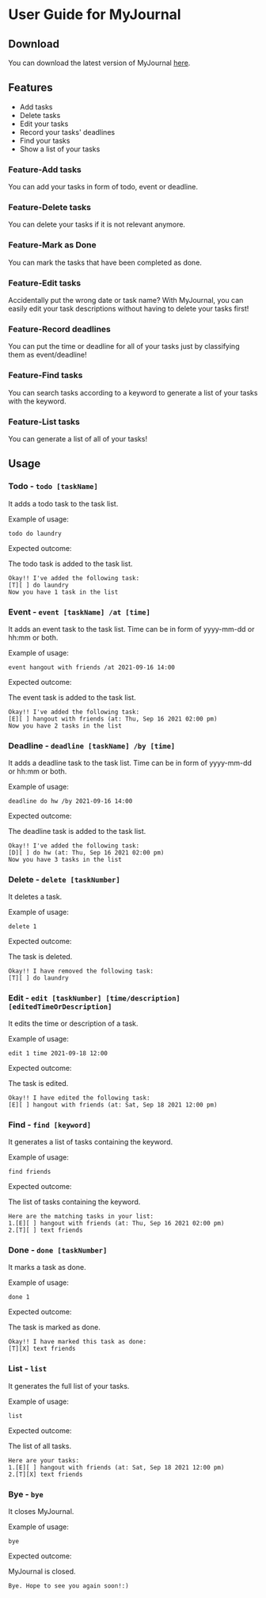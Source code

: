 # User Guide for MyJournal

## Download

You can download the latest version of MyJournal 
[here](https://github.com/felissaf/ip/releases/download/A-Release/myjournal-1.0-SNAPSHOT.jar).

## Features 
* Add tasks
* Delete tasks
* Edit your tasks
* Record your tasks' deadlines
* Find your tasks
* Show a list of your tasks

### Feature-Add tasks

You can add your tasks in form of todo, event or deadline.

### Feature-Delete tasks

You can delete your tasks if it is not relevant anymore.

### Feature-Mark as Done

You can mark the tasks that have been completed as done.

### Feature-Edit tasks

Accidentally put the wrong date or task name? With MyJournal, 
you can easily edit your task descriptions without having to delete your tasks first! 

### Feature-Record deadlines

You can put the time or deadline for all of your tasks just by classifying them as event/deadline!

### Feature-Find tasks

You can search tasks according to a keyword to generate a list of your tasks with the keyword.

### Feature-List tasks

You can generate a list of all of your tasks!

## Usage

### Todo - `todo [taskName]`

It adds a todo task to the task list.

Example of usage: 

`todo do laundry`

Expected outcome:

The todo task is added to the task list.

```
Okay!! I've added the following task:
[T][ ] do laundry
Now you have 1 task in the list
```

### Event - `event [taskName] /at [time]`

It adds an event task to the task list. Time can be in form of yyyy-mm-dd or hh:mm or both.

Example of usage:

`event hangout with friends /at 2021-09-16 14:00`

Expected outcome:

The event task is added to the task list.

```
Okay!! I've added the following task:
[E][ ] hangout with friends (at: Thu, Sep 16 2021 02:00 pm)
Now you have 2 tasks in the list
```

### Deadline - `deadline [taskName] /by [time]`

It adds a deadline task to the task list. Time can be in form of yyyy-mm-dd or hh:mm or both.

Example of usage:

`deadline do hw /by 2021-09-16 14:00`

Expected outcome:

The deadline task is added to the task list.

```
Okay!! I've added the following task:
[D][ ] do hw (at: Thu, Sep 16 2021 02:00 pm)
Now you have 3 tasks in the list
```

### Delete - `delete [taskNumber]`

It deletes a task.

Example of usage:

`delete 1`

Expected outcome:

The task is deleted.

```
Okay!! I have removed the following task:
[T][ ] do laundry
```

### Edit - `edit [taskNumber] [time/description] [editedTimeOrDescription]`

It edits the time or description of a task.

Example of usage:

`edit 1 time 2021-09-18 12:00`

Expected outcome:

The task is edited.

```
Okay!! I have edited the following task:
[E][ ] hangout with friends (at: Sat, Sep 18 2021 12:00 pm)
```

### Find - `find [keyword]`

It generates a list of tasks containing the keyword.

Example of usage:

`find friends`

Expected outcome:

The list of tasks containing the keyword.

```
Here are the matching tasks in your list:
1.[E][ ] hangout with friends (at: Thu, Sep 16 2021 02:00 pm)
2.[T][ ] text friends
```

### Done - `done [taskNumber]`

It marks a task as done.

Example of usage:

`done 1`

Expected outcome:

The task is marked as done.

```
Okay!! I have marked this task as done:
[T][X] text friends
```

### List - `list`

It generates the full list of your tasks.

Example of usage:

`list`

Expected outcome:

The list of all tasks.

```
Here are your tasks:
1.[E][ ] hangout with friends (at: Sat, Sep 18 2021 12:00 pm)
2.[T][X] text friends
```

### Bye - `bye`

It closes MyJournal.

Example of usage:

`bye`

Expected outcome:

MyJournal is closed.

```
Bye. Hope to see you again soon!:)
```